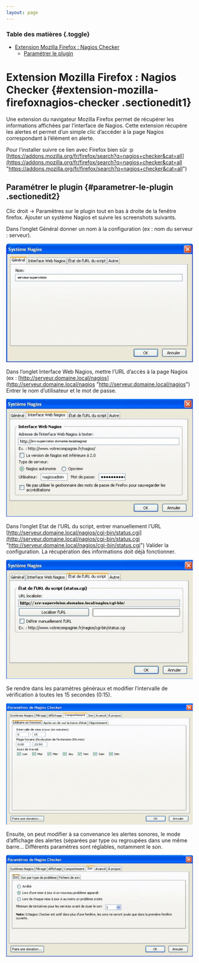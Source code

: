```yaml
---
layout: page
---
```


### Table des matières {.toggle}

-   [Extension Mozilla Firefox : Nagios
    Checker](nagios-checker.html#extension-mozilla-firefoxnagios-checker)
    -   [Paramétrer le plugin](nagios-checker.html#parametrer-le-plugin)

Extension Mozilla Firefox : Nagios Checker {#extension-mozilla-firefoxnagios-checker .sectionedit1}
==========================================

Une extension du navigateur Mozilla Firefox permet de récupérer les
informations affichées par l’interface de Nagios. Cette extension
récupère les alertes et permet d’un simple clic d’accéder à la page
Nagios correspondant à l’élément en alerte.

Pour l’installer suivre ce lien avec Firefox bien sûr :p
[https://addons.mozilla.org/fr/firefox/search?q=nagios+checker&cat=all](https://addons.mozilla.org/fr/firefox/search?q=nagios+checker&cat=all "https://addons.mozilla.org/fr/firefox/search?q=nagios+checker&cat=all")

Paramétrer le plugin {#parametrer-le-plugin .sectionedit2}
--------------------

Clic droit → Paramètres sur le plugin tout en bas à droite de la fenêtre
firefox. Ajouter un système Nagios et suivre les screenshots suivants.

Dans l’onglet Général donner un nom à la configuration (ex : nom du
serveur : serveur).

[![](../../../../assets/media/nagios/nagios-checker/nagios-checker-1.png@w=700)](../../../../_detail/nagios/nagios-checker/nagios-checker-1.png@id=nagios%253Amise-en-place-complete-nagios-sur-rhel-5.4%253Anagios-checker.html "nagios:nagios-checker:nagios-checker-1.png")

Dans l’onglet Interface Web Nagios, mettre l’URL d’accès à la page
Nagios (ex :
[http://serveur.domaine.local/nagios](http://serveur.domaine.local/nagios "http://serveur.domaine.local/nagios")
Entrer le nom d’utilisateur et le mot de passe.

[![](../../../../assets/media/nagios/nagios-checker/nagios-checker-2.png@w=700)](../../../../_detail/nagios/nagios-checker/nagios-checker-2.png@id=nagios%253Amise-en-place-complete-nagios-sur-rhel-5.4%253Anagios-checker.html "nagios:nagios-checker:nagios-checker-2.png")

Dans l’onglet Etat de l’URL du script, entrer manuellement l’URL
[http://serveur.domaine.local/nagios/cgi-bin/status.cgi](http://serveur.domaine.local/nagios/cgi-bin/status.cgi "http://serveur.domaine.local/nagios/cgi-bin/status.cgi")
Valider la configuration. La récupération des informations doit déjà
fonctionner.

[![](../../../../assets/media/nagios/nagios-checker/nagios-checker-3.png@w=700)](../../../../_detail/nagios/nagios-checker/nagios-checker-3.png@id=nagios%253Amise-en-place-complete-nagios-sur-rhel-5.4%253Anagios-checker.html "nagios:nagios-checker:nagios-checker-3.png")

Se rendre dans les paramètres généraux et modifier l’intervalle de
vérification à toutes les 15 secondes (0:15).

[![](../../../../assets/media/nagios/nagios-checker/nagios-checker-4.png@w=700)](../../../../_detail/nagios/nagios-checker/nagios-checker-4.png@id=nagios%253Amise-en-place-complete-nagios-sur-rhel-5.4%253Anagios-checker.html "nagios:nagios-checker:nagios-checker-4.png")

Ensuite, on peut modifier à sa convenance les alertes sonores, le mode
d’affichage des alertes (séparées par type ou regroupées dans une même
barre… Différents paramètres sont réglables, notamment le son.

[![](../../../../assets/media/nagios/nagios-checker/nagios-checker-5.png@w=700)](../../../../_detail/nagios/nagios-checker/nagios-checker-5.png@id=nagios%253Amise-en-place-complete-nagios-sur-rhel-5.4%253Anagios-checker.html "nagios:nagios-checker:nagios-checker-5.png")
